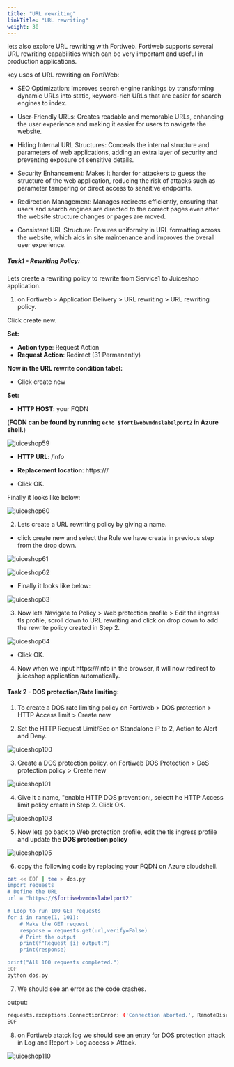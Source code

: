```yaml
---
title: "URL rewriting"
linkTitle: "URL rewriting"
weight: 30
---
```



lets also explore URL rewriting with Fortiweb. Fortiweb supports several URL rewriting capabilities which can be very important and useful in production applications.

key uses of URL rewriting on FortiWeb:

- SEO Optimization: Improves search engine rankings by transforming dynamic URLs into static, keyword-rich URLs that are easier for search engines to index.

- User-Friendly URLs: Creates readable and memorable URLs, enhancing the user experience and making it easier for users to navigate the website.

- Hiding Internal URL Structures: Conceals the internal structure and parameters of web applications, adding an extra layer of security and preventing exposure of sensitive details.

- Security Enhancement: Makes it harder for attackers to guess the structure of the web application, reducing the risk of attacks such as parameter tampering or direct access to sensitive endpoints.

- Redirection Management: Manages redirects efficiently, ensuring that users and search engines are directed to the correct pages even after the website structure changes or pages are moved.

- Consistent URL Structure: Ensures uniformity in URL formatting across the website, which aids in site maintenance and improves the overall user experience.


##### Task1 - Rewriting Policy:

Lets create a rewriting policy to rewrite from Service1 to Juiceshop application.

1. on Fortiweb > Application Delivery > URL rewriting > URL rewriting policy.

Click create new.

**Set:**

- **Action type**: Request Action
- **Request Action**: Redirect (31 Permanently)

**Now in the URL rewrite condition tabel:**

- Click create new

**Set:**

- **HTTP HOST**: your FQDN  

(**FQDN can be found by running ```echo $fortiwebvmdnslabelport2``` in Azure shell.**)

![juiceshop59](../images/httphost.png)

- **HTTP URL**: /info

- **Replacement location**: https://**<FQDN>**/ 

- Click OK.

Finally it looks like below: 

![juiceshop60](../images/urlcr.png)

2. Lets create a URL rewriting policy by giving a name.

- click create new and select the Rule we have create in previous step from the drop down. 

![juiceshop61](../images/rewrite.png)

![juiceshop62](../images/hostrewrite1.png)

- Finally it looks like below:

![juiceshop63](../images/finalpolicy.png)

3. Now lets Navigate to Policy > Web protection profile > Edit the ingress tls profile, scroll down to URL rewriting and click on drop down to add the rewrite policy created in Step 2.

![juiceshop64](../images/rewriteprofile.png)

- Click OK.

4. Now when we input https://**<FQDN>**/info in the browser, it will now redirect to juiceshop application automatically. 


#### Task 2 - DOS protection/Rate limiting:

1. To create a DOS rate limiting policy on Fortiweb > DOS protection > HTTP Access limit > Create new

2. Set the HTTP Request Limit/Sec on Standalone iP to 2, Action to Alert and Deny.

![juiceshop100](../images/dos.png)

3. Create a DOS protection policy. on Fortiweb DOS Protection > DoS protection policy > Create new

![juiceshop101](../images/dosp.png)


4. Give it a name, "enable HTTP DOS prevention:, selectt he HTTP Access limit policy create in Step 2. Click OK.

![juiceshop103](../images/dosp2.png)

5. Now lets go back to Web protection profile, edit the tls ingress profile and update the **DOS protection policy**

![juiceshop105](../images/dosprofile.png)

6. copy the following code by replacing your FQDN on Azure cloudshell.

```bash
cat << EOF | tee > dos.py
import requests
# Define the URL
url = "https://$fortiwebvmdnslabelport2"

# Loop to run 100 GET requests
for i in range(1, 101):
    # Make the GET request
    response = requests.get(url,verify=False)
    # Print the output
    print(f"Request {i} output:")
    print(response)

print("All 100 requests completed.")
EOF
python dos.py
```

7. We should see an error as the code crashes. 

output: 

```bash
requests.exceptions.ConnectionError: ('Connection aborted.', RemoteDisconnected('Remote end closed connection without response'))
EOF
```

8. on Fortiweb atatck log we should see an entry for DOS protection attack in Log and Report > Log access > Attack.

![juiceshop110](../images/attack2.png)

